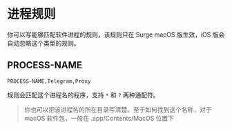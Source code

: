 # 进程规则

你可以写能够匹配软件进程的规则，该规则只在 Surge macOS 版生效，iOS 版会自动忽略这个类型的规则。

## PROCESS-NAME

    PROCESS-NAME,Telegram,Proxy

规则会匹配这个进程名的程序，支持 `*` 和 `?` 两种通配符。

> 你也可以把该进程名的所在目录写清楚。至于如何找到这个名称，对于 macOS 软件包，一般在 .app/Contents/MacOS 位置下

